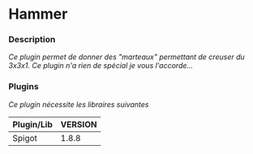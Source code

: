 # Hammer

### Description
*Ce plugin permet de donner des "marteaux" permettant de creuser du 3x3x1. Ce plugin n'a rien de spécial je vous l'accorde…*

### Plugins

*Ce plugin nécessite les libraires suivantes*

| Plugin/Lib | VERSION |
| ------ | ------ |
| Spigot | 1.8.8 |

